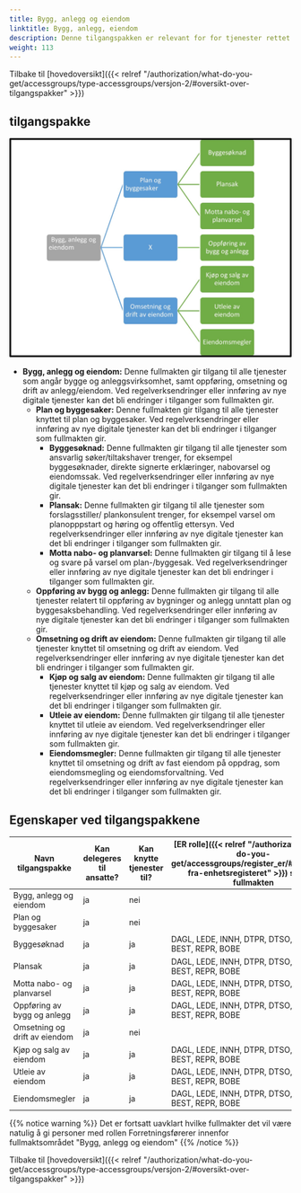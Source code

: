 ```yaml
---
title: Bygg, anlegg og eiendom
linktitle: Bygg, anlegg, eiendom
description: Denne tilgangspakken er relevant for for tjenester rettet mot virksomheter med aktivitet innen bygg, anlegg og eiendom
weight: 113
---
```

Tilbake til [hovedoversikt]({{< relref "/authorization/what-do-you-get/accessgroups/type-accessgroups/versjon-2/#oversikt-over-tilgangspakker" >}})


## tilgangspakke 
![Bygg, anlegg og eiendom](bae.jpg "Bygg, anlegg og eiendom")
- **Bygg, anlegg og eiendom:** Denne fullmakten gir tilgang til alle tjenester som angår bygge og anleggsvirksomhet, samt oppføring, omsetning og drift av anlegg/eiendom. Ved regelverksendringer eller innføring av nye digitale tjenester kan det bli endringer i tilganger som fullmakten gir.
	- **Plan og byggesaker:** Denne fullmakten gir tilgang til alle tjenester knyttet til plan og byggesaker. Ved regelverksendringer eller innføring av nye digitale tjenester kan det bli endringer i tilganger som fullmakten gir.
		- **Byggesøknad:** Denne fullmakten gir tilgang til alle tjenester som ansvarlig søker/tiltakshaver trenger, for eksempel byggesøknader, direkte signerte erklæringer, nabovarsel og eiendomssak. Ved regelverksendringer eller innføring av nye digitale tjenester kan det bli endringer i tilganger som fullmakten gir.
		- **Plansak:** Denne fullmakten gir tilgang til alle tjenester som forslagsstiller/ plankonsulent trenger, for eksempel varsel om planopppstart og høring og offentlig ettersyn. Ved regelverksendringer eller innføring av nye digitale tjenester kan det bli endringer i tilganger som fullmakten gir.
		- **Motta nabo- og planvarsel:** Denne fullmakten gir tilgang til å lese og svare på varsel om plan-/byggesak. Ved regelverksendringer eller innføring av nye digitale tjenester kan det bli endringer i tilganger som fullmakten gir.
	- **Oppføring av bygg og anlegg:** Denne fullmakten gir tilgang til alle tjenester relatert til oppføring av bygninger og anlegg unntatt plan og byggesaksbehandling. Ved regelverksendringer eller innføring av nye digitale tjenester kan det bli endringer i tilganger som fullmakten gir.
	- **Omsetning og drift av eiendom:** Denne fullmakten gir tilgang til alle tjenester knyttet til omsetning og drift av eiendom. Ved regelverksendringer eller innføring av nye digitale tjenester kan det bli endringer i tilganger som fullmakten gir.
		- **Kjøp og salg av eiendom:** Denne fullmakten gir tilgang til alle tjenester knyttet til kjøp og salg av eiendom. Ved regelverksendringer eller innføring av nye digitale tjenester kan det bli endringer i tilganger som fullmakten gir.
		- **Utleie av eiendom:** Denne fullmakten gir tilgang til alle tjenester knyttet til utleie av eiendom. Ved regelverksendringer eller innføring av nye digitale tjenester kan det bli endringer i tilganger som fullmakten gir.
		- **Eiendomsmegler:** Denne fullmakten gir tilgang til alle tjenester knyttet til omsetning og drift av fast eiendom på oppdrag, som eiendomsmegling og eiendomsforvaltning. Ved regelverksendringer eller innføring av nye digitale tjenester kan det bli endringer i tilganger som fullmakten gir.


## Egenskaper ved tilgangspakkene
|Navn tilgangspakke|Kan delegeres til ansatte?|Kan knytte tjenester til?|[ER rolle]({{< relref "/authorization/what-do-you-get/accessgroups/register_er/#rolletyper-fra-enhetsregisteret" >}}) som får fullmakten|
|---|---|---|---|
|Bygg, anlegg og eiendom| ja|nei||
|Plan og byggesaker|ja|nei||
|Byggesøknad|ja|ja|DAGL, LEDE, INNH, DTPR, DTSO, KOMP, BEST, REPR, BOBE|
|Plansak|ja|ja|DAGL, LEDE, INNH, DTPR, DTSO, KOMP, BEST, REPR, BOBE|
|Motta nabo- og planvarsel|ja|ja|DAGL, LEDE, INNH, DTPR, DTSO, KOMP, BEST, REPR, BOBE|
|Oppføring av bygg og anlegg|ja|ja|DAGL, LEDE, INNH, DTPR, DTSO, KOMP, BEST, REPR, BOBE|
|Omsetning og drift av eiendom|ja|nei||
|Kjøp og salg av eiendom|ja|ja|DAGL, LEDE, INNH, DTPR, DTSO, KOMP, BEST, REPR, BOBE|
|Utleie av eiendom|ja|ja|DAGL, LEDE, INNH, DTPR, DTSO, KOMP, BEST, REPR, BOBE|
|Eiendomsmegler|ja|ja|DAGL, LEDE, INNH, DTPR, DTSO, KOMP, BEST, REPR, BOBE|

{{% notice warning %}} Det er fortsatt uavklart hvilke fullmakter det vil være natulig å gi personer med rollen Forretningsførerer innenfor fullmaktsområdet "Bygg, anlegg og eiendom" {{% /notice %}}

Tilbake til [hovedoversikt]({{< relref "/authorization/what-do-you-get/accessgroups/type-accessgroups/versjon-2/#oversikt-over-tilgangspakker" >}})
